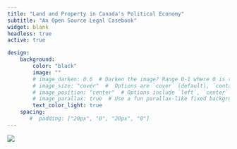 ```yaml
---
title: "Land and Property in Canada's Political Economy"
subtitle: "An Open Source Legal Casebook"
widget: blank
headless: true
active: true

design:
    background:
        color: "black"
        image: ""
        # image_darken: 0.6  # Darken the image? Range 0-1 where 0 is transparent and 1 is opaque.
        # image_size: "cover"  #  Options are `cover` (default), `contain`, or `actual` size.
        # image_position: "center"  # Options include `left`, `center` (default), or `right`.
        # image_parallax: true  # Use a fun parallax-like fixed background effect? true/false
        text_color_light: true
    spacing:
       #  padding: ["20px", "0", "20px", "0"]
---
```


![](/media/acorn.jpg)